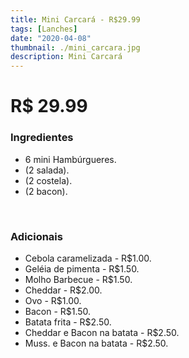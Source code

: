 ```yaml
---
title: Mini Carcará - R$29.99
tags: [Lanches]
date: "2020-04-08"
thumbnail: ./mini_carcara.jpg
description: Mini Carcará
---
```


# R$ 29.99

<h3 id="unordered">
<strong>
<strong>Ingredientes</strong>
</strong>
</h3>
<ul>
    <li>6 mini Hambúrgueres.</li>
    <li>(2 salada).</li>
    <li>(2 costela).</li>
    <li>(2 bacon).</li>
</ul>

<br />

<h3>
<strong>
<strong>Adicionais</strong>
</strong>
</h3>
<ul>
    <li>Cebola caramelizada - R$1.00.</li>
    <li>Geléia de pimenta - R$1.50.</li>
    <li>Molho Barbecue - R$1.50.</li>
    <li>Cheddar - R$2.00.</li>
    <li>Ovo - R$1.00.</li>
    <li>Bacon - R$1.50.</li>
    <li>Batata frita - R$2.50.</li>
    <li>Cheddar e Bacon na batata - R$2.50.</li>
    <li>Muss. e Bacon na batata - R$2.50.</li>
</ul>